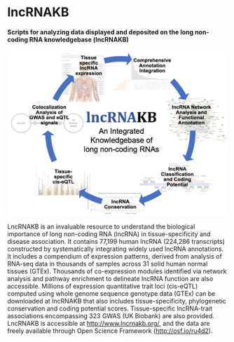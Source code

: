 # lncRNAKB
#### Scripts for analyzing data displayed and deposited on the long non-coding RNA knowledgebase (lncRNAKB)

![Compenents of lncRNAKB](/09-Figures/Figure1.png)

LncRNAKB is an invaluable resource to understand the biological importance of long non-coding RNA (lncRNA) in tissue-specificity and disease association. It contains 77,199 human lncRNA (224,286 transcripts) constructed by systematically integrating widely used lncRNA annotations. It includes a compendium of expression patterns, derived from analysis of RNA-seq data in thousands of samples across 31 solid human normal tissues (GTEx). Thousands of co-expression modules identified via network analysis and pathway enrichment to delineate lncRNA function are also accessible. Millions of expression quantitative trait loci (cis-eQTL) computed using whole genome sequence genotype data (GTEx) can be downloaded at lncRNAKB that also includes tissue-specificity, phylogenetic conservation and coding potential scores. Tissue-specific lncRNA-trait associations encompassing 323 GWAS (UK Biobank) are also provided. LncRNAKB is accessible at http://www.lncrnakb.org/, and the data are freely available through Open Science Framework (http://osf.io/ru4d2).
